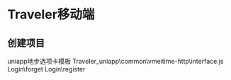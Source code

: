 # Traveler移动端

## 创建项目
uniapp地步选项卡模板
Traveler_uniapp\common\vmeitime-http\interface.js
Login\forget
Login\register

